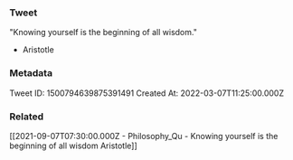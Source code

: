 ### Tweet
"Knowing yourself is the beginning of all wisdom."

- Aristotle

### Metadata
Tweet ID: 1500794639875391491
Created At: 2022-03-07T11:25:00.000Z

### Related
[[2021-09-07T07:30:00.000Z - Philosophy_Qu - Knowing yourself is the beginning of all wisdom Aristotle]]

